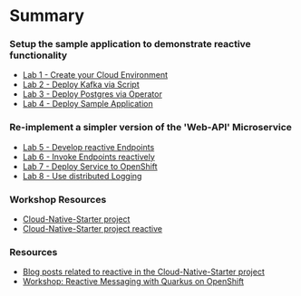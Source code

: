 # Summary

<!-- Rules of SUMMARY.md are here: https://docs.gitbook.com/integrations/github/content-configuration#summary -->
<!-- All headings MUST be THREE hashmarks (###) -->
<!-- Indented bullets (4 spaces) will make the first line be a section -->

### Setup the sample application to demonstrate reactive functionality

* [Lab 1 - Create your Cloud Environment](lab1/README.md)
* [Lab 2 - Deploy Kafka via Script](lab2/README.md)
* [Lab 3 - Deploy Postgres via Operator](lab3/README.md) 
* [Lab 4 - Deploy Sample Application](lab4/README.md)

### Re-implement a simpler version of the 'Web-API' Microservice
* [Lab 5 - Develop reactive Endpoints](lab5/README.md) 
* [Lab 6 - Invoke Endpoints reactively](lab6/README.md)
* [Lab 7 - Deploy Service to OpenShift](lab7/README.md)
* [Lab 8 - Use distributed Logging](lab8/README.md) 

### Workshop Resources

* [Cloud-Native-Starter project](https://github.com/IBM/cloud-native-starter/tree/master/reactive)
* [Cloud-Native-Starter project reactive](https://github.com/IBM/cloud-native-starter)

### Resources

* [Blog posts related to reactive in the Cloud-Native-Starter project](https://github.com/IBM/cloud-native-starter/tree/master/reactive#blogs)
* [Workshop: Reactive Messaging with Quarkus on OpenShift](https://github.com/IBM/workshop-quarkus-openshift-reactive-messaging)

